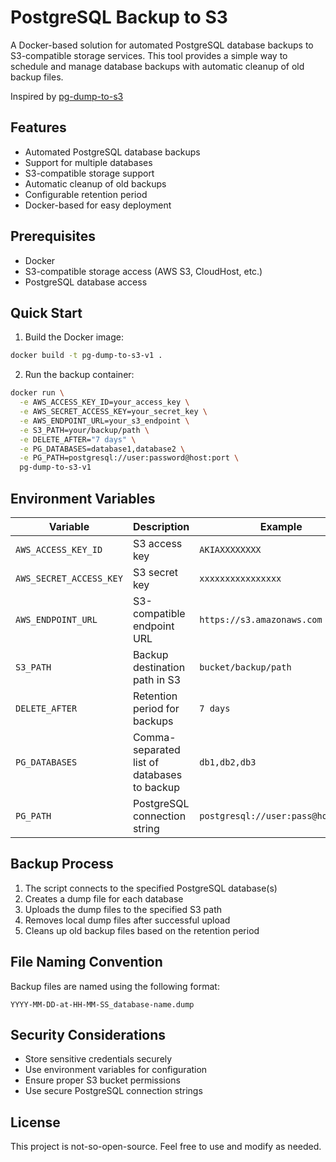 # PostgreSQL Backup to S3

A Docker-based solution for automated PostgreSQL database backups to S3-compatible storage services. This tool provides a simple way to schedule and manage database backups with automatic cleanup of old backup files.

Inspired by [pg-dump-to-s3](https://github.com/gabfl/pg_dump-to-s3)

## Features

- Automated PostgreSQL database backups
- Support for multiple databases
- S3-compatible storage support
- Automatic cleanup of old backups
- Configurable retention period
- Docker-based for easy deployment

## Prerequisites

- Docker
- S3-compatible storage access (AWS S3, CloudHost, etc.)
- PostgreSQL database access

## Quick Start

1. Build the Docker image:
```bash
docker build -t pg-dump-to-s3-v1 .
```

2. Run the backup container:
```bash
docker run \
  -e AWS_ACCESS_KEY_ID=your_access_key \
  -e AWS_SECRET_ACCESS_KEY=your_secret_key \
  -e AWS_ENDPOINT_URL=your_s3_endpoint \
  -e S3_PATH=your/backup/path \
  -e DELETE_AFTER="7 days" \
  -e PG_DATABASES=database1,database2 \
  -e PG_PATH=postgresql://user:password@host:port \
  pg-dump-to-s3-v1
```

## Environment Variables

| Variable | Description | Example |
|----------|-------------|---------|
| `AWS_ACCESS_KEY_ID` | S3 access key | `AKIAXXXXXXXX` |
| `AWS_SECRET_ACCESS_KEY` | S3 secret key | `xxxxxxxxxxxxxxxx` |
| `AWS_ENDPOINT_URL` | S3-compatible endpoint URL | `https://s3.amazonaws.com` |
| `S3_PATH` | Backup destination path in S3 | `bucket/backup/path` |
| `DELETE_AFTER` | Retention period for backups | `7 days` |
| `PG_DATABASES` | Comma-separated list of databases to backup | `db1,db2,db3` |
| `PG_PATH` | PostgreSQL connection string | `postgresql://user:pass@host:5432` |

## Backup Process

1. The script connects to the specified PostgreSQL database(s)
2. Creates a dump file for each database
3. Uploads the dump files to the specified S3 path
4. Removes local dump files after successful upload
5. Cleans up old backup files based on the retention period

## File Naming Convention

Backup files are named using the following format:
```
YYYY-MM-DD-at-HH-MM-SS_database-name.dump
```

## Security Considerations

- Store sensitive credentials securely
- Use environment variables for configuration
- Ensure proper S3 bucket permissions
- Use secure PostgreSQL connection strings

## License

This project is not-so-open-source. Feel free to use and modify as needed.
